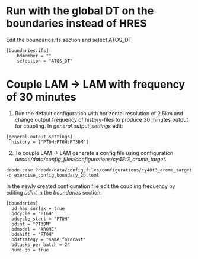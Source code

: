 # Run with the global DT on the boundaries instead of HRES

Edit the boundaries.ifs section and select ATOS_DT

```
[boundaries.ifs]  
    bdmember = ""  
    selection = "ATOS_DT"  
```

# Couple LAM -> LAM with frequency of 30 minutes

1. Run the default configuration with horizontal resolution of 2.5km and change output frequency of history-files to produce 30 minutes output for coupling. In _general.output_settings_ edit:
```
[general.output_settings]
  history = ["PT0H:PT6H:PT30M"]

```

2. To couple LAM -> LAM generate a config file using configuration _deode/data/config_files/configurations/cy48t3_arome_target_.

```
deode case ?deode/data/config_files/configurations/cy48t3_arome_target -o exercise_config_boundary_2b.toml
```

In the newly created configuration file edit the coupling frequency by editing _bdint_ in the _boundaries_ section:
```
[boundaries]
  bd_has_surfex = true
  bdcycle = "PT6H"
  bdcycle_start = "PT0H"
  bdint = "PT30M"
  bdmodel = "AROME"
  bdshift = "PT0H"
  bdstrategy = "same_forecast"
  bdtasks_per_batch = 24
  humi_gp = true

```
